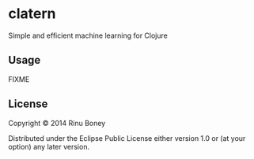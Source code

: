 # clatern

Simple and efficient machine learning for Clojure

## Usage

FIXME

## License

Copyright © 2014 Rinu Boney

Distributed under the Eclipse Public License either version 1.0 or (at
your option) any later version.
